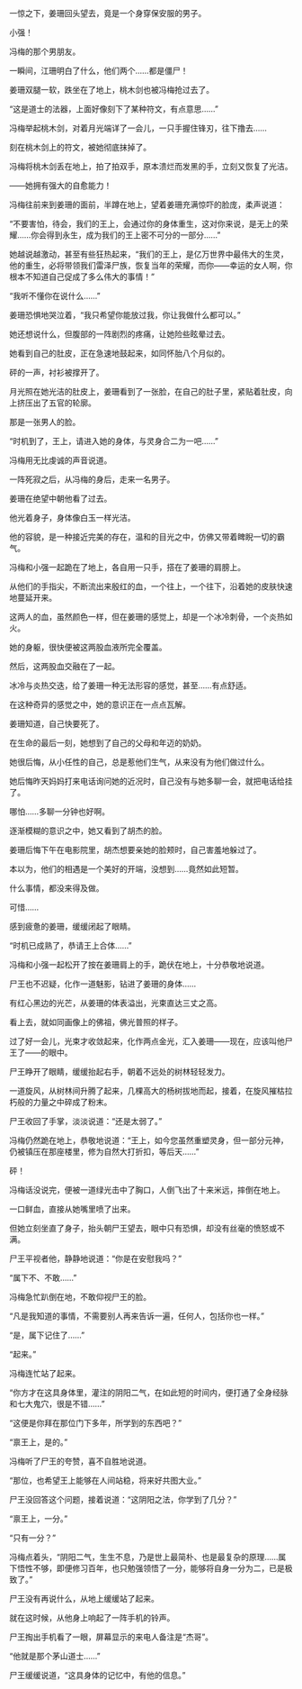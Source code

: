 一惊之下，姜珊回头望去，竟是一个身穿保安服的男子。

小强！

冯梅的那个男朋友。

一瞬间，江珊明白了什么，他们两个……都是僵尸！

姜珊双腿一软，跌坐在了地上，桃木剑也被冯梅抢过去了。

“这是道士的法器，上面好像刻下了某种符文，有点意思……”

冯梅举起桃木剑，对着月光端详了一会儿，一只手握住锋刃，往下撸去……

刻在桃木剑上的符文，被她彻底抹掉了。

冯梅将桃木剑丢在地上，拍了拍双手，原本溃烂而发黑的手，立刻又恢复了光洁。

——她拥有强大的自愈能力！

冯梅往前来到姜珊的面前，半蹲在地上，望着姜珊充满惊吓的脸庞，柔声说道：

“不要害怕，待会，我们的王上，会通过你的身体重生，这对你来说，是无上的荣耀……你会得到永生，成为我们的王上密不可分的一部分……”

她越说越激动，甚至有些狂热起来，“我们的王上，是亿万世界中最伟大的生灵，他的重生，必将带领我们雷泽尸族，恢复当年的荣耀，而你——幸运的女人啊，你根本不知道自己促成了多么伟大的事情！”

“我听不懂你在说什么……”

姜珊恐惧地哭泣着，“我只希望你能放过我，你让我做什么都可以。”

她还想说什么，但腹部的一阵剧烈的疼痛，让她险些眩晕过去。

她看到自己的肚皮，正在急速地鼓起来，如同怀胎八个月似的。

砰的一声，衬衫被撑开了。

月光照在她光洁的肚皮上，姜珊看到了一张脸，在自己的肚子里，紧贴着肚皮，向上挤压出了五官的轮廓。

那是一张男人的脸。

“时机到了，王上，请进入她的身体，与灵身合二为一吧……”

冯梅用无比虔诚的声音说道。

一阵死寂之后，从冯梅的身后，走来一名男子。

姜珊在绝望中朝他看了过去。

他光着身子，身体像白玉一样光洁。

他的容貌，是一种接近完美的存在，温和的目光之中，仿佛又带着睥睨一切的霸气。

冯梅和小强一起跪在了地上，各自用一只手，搭在了姜珊的肩膀上。

从他们的手指尖，不断流出来殷红的血，一个往上，一个往下，沿着她的皮肤快速地蔓延开来。

这两人的血，虽然颜色一样，但在姜珊的感觉上，却是一个冰冷刺骨，一个炎热如火。

她的身躯，很快便被这两股血液所完全覆盖。

然后，这两股血交融在了一起。

冰冷与炎热交迭，给了姜珊一种无法形容的感觉，甚至……有点舒适。

在这种奇异的感觉之中，她的意识正在一点点瓦解。

姜珊知道，自己快要死了。

在生命的最后一刻，她想到了自己的父母和年迈的奶奶。

她很后悔，从小任性的自己，总是惹他们生气，从来没有为他们做过什么。

她后悔昨天妈妈打来电话询问她的近况时，自己没有与她多聊一会，就把电话给挂了。

哪怕……多聊一分钟也好啊。

逐渐模糊的意识之中，她又看到了胡杰的脸。

姜珊后悔下午在电影院里，胡杰想要亲她的脸颊时，自己害羞地躲过了。

本以为，他们的相遇是一个美好的开端，没想到……竟然如此短暂。

什么事情，都没来得及做。

可惜……

感到疲惫的姜珊，缓缓闭起了眼睛。

“时机已成熟了，恭请王上合体……”

冯梅和小强一起松开了按在姜珊肩上的手，跪伏在地上，十分恭敬地说道。

尸王也不迟疑，化作一道魅影，钻进了姜珊的身体……

有红心黑边的光芒，从姜珊的体表溢出，光束直达三丈之高。

看上去，就如同画像上的佛祖，佛光普照的样子。

过了好一会儿，光束才收敛起来，化作两点金光，汇入姜珊——现在，应该叫他尸王了——的眼中。

尸王睁开了眼睛，缓缓抬起右手，朝着不远处的树林轻轻发力。

一道旋风，从树林间升腾了起来，几棵高大的杨树拔地而起，接着，在旋风摧枯拉朽般的力量之中碎成了粉末。

尸王收回了手掌，淡淡说道：“还是太弱了。”

冯梅仍然跪在地上，恭敬地说道：“王上，如今您虽然重塑灵身，但一部分元神，仍被镇压在那座楼里，修为自然大打折扣，等后天……”

砰！

冯梅话没说完，便被一道绿光击中了胸口，人倒飞出了十来米远，摔倒在地上。

一口鲜血，直接从她嘴里喷了出来。

但她立刻坐直了身子，抬头朝尸王望去，眼中只有恐惧，却没有丝毫的愤怒或不满。

尸王平视者他，静静地说道：“你是在安慰我吗？”

“属下不、不敢……”

冯梅急忙趴倒在地，不敢仰视尸王的脸。

“凡是我知道的事情，不需要别人再来告诉一遍，任何人，包括你也一样。”

“是，属下记住了……”

“起来。”

冯梅连忙站了起来。

“你方才在这具身体里，灌注的阴阳二气，在如此短的时间内，便打通了全身经脉和七大鬼穴，很是不错……”

“这便是你拜在那位门下多年，所学到的东西吧？”

“禀王上，是的。”

冯梅听了尸王的夸赞，喜不自胜地说道。

“那位，也希望王上能够在人间站稳，将来好共图大业。”

尸王没回答这个问题，接着说道：“这阴阳之法，你学到了几分？”

“禀王上，一分。”

“只有一分？”

冯梅点着头，“阴阳二气，生生不息，乃是世上最简朴、也是最复杂的原理……属下悟性不够，即便修习百年，也只勉强领悟了一分，能够将自身一分为二，已是极致了。”

尸王没有再说什么，从地上缓缓站了起来。

就在这时候，从他身上响起了一阵手机的铃声。

尸王掏出手机看了一眼，屏幕显示的来电人备注是“杰哥”。

“他就是那个茅山道士……”

尸王缓缓说道，“这具身体的记忆中，有他的信息。”
